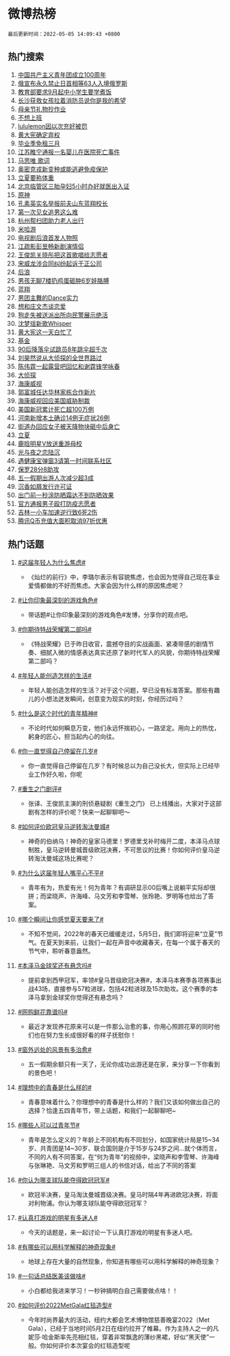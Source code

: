 # 微博热榜

`最后更新时间：2022-05-05 14:09:43 +0800`

## 热门搜索

1. [中国共产主义青年团成立100周年](https://m.weibo.cn/search?containerid=100103type%3D1%26t%3D10%26q%3D%23%E4%B8%AD%E5%9B%BD%E5%85%B1%E4%BA%A7%E4%B8%BB%E4%B9%89%E9%9D%92%E5%B9%B4%E5%9B%A2%E6%88%90%E7%AB%8B100%E5%91%A8%E5%B9%B4%23&stream_entry_id=51&isnewpage=1&extparam=seat%3D1%26cate%3D10103%26pos%3D0%26dgr%3D0%26c_type%3D51%26filter_type%3Drealtimehot%26display_time%3D1651730981%26pre_seqid%3D16517309819400229772374&luicode=10000011&lfid=106003type%253D25%2526t%253D3%2526disable_hot%253D1%2526filter_type%253Drealtimehot)
1. [俄宣布永久禁止日首相等63人入境俄罗斯](https://m.weibo.cn/search?containerid=100103type%3D1%26t%3D10%26q%3D%23%E4%BF%84%E5%AE%A3%E5%B8%83%E6%B0%B8%E4%B9%85%E7%A6%81%E6%AD%A2%E6%97%A5%E9%A6%96%E7%9B%B8%E7%AD%8963%E4%BA%BA%E5%85%A5%E5%A2%83%E4%BF%84%E7%BD%97%E6%96%AF%23&stream_entry_id=31&isnewpage=1&extparam=seat%3D1%26cate%3D0%26filter_type%3Drealtimehot%26realpos%3D1%26flag%3D2%26lcate%3D5001%26pos%3D0%26dgr%3D0%26c_type%3D31%26display_time%3D1651730981%26pre_seqid%3D16517309819400229772374&luicode=10000011&lfid=106003type%253D25%2526t%253D3%2526disable_hot%253D1%2526filter_type%253Drealtimehot)
1. [教育部要求9月起中小学生要学煮饭](https://m.weibo.cn/search?containerid=100103type%3D1%26t%3D10%26q%3D%23%E6%95%99%E8%82%B2%E9%83%A8%E8%A6%81%E6%B1%829%E6%9C%88%E8%B5%B7%E4%B8%AD%E5%B0%8F%E5%AD%A6%E7%94%9F%E8%A6%81%E5%AD%A6%E7%85%AE%E9%A5%AD%23&stream_entry_id=31&isnewpage=1&extparam=seat%3D1%26cate%3D0%26filter_type%3Drealtimehot%26realpos%3D2%26flag%3D1%26lcate%3D5001%26pos%3D1%26dgr%3D0%26c_type%3D31%26display_time%3D1651730981%26pre_seqid%3D16517309819400229772374&luicode=10000011&lfid=106003type%253D25%2526t%253D3%2526disable_hot%253D1%2526filter_type%253Drealtimehot)
1. [长沙获救女孩拉着消防员说你是我的希望](https://m.weibo.cn/search?containerid=100103type%3D1%26t%3D10%26q%3D%23%E9%95%BF%E6%B2%99%E8%8E%B7%E6%95%91%E5%A5%B3%E5%AD%A9%E6%8B%89%E7%9D%80%E6%B6%88%E9%98%B2%E5%91%98%E8%AF%B4%E4%BD%A0%E6%98%AF%E6%88%91%E7%9A%84%E5%B8%8C%E6%9C%9B%23&stream_entry_id=31&isnewpage=1&extparam=seat%3D1%26cate%3D0%26filter_type%3Drealtimehot%26realpos%3D3%26flag%3D0%26lcate%3D5001%26pos%3D2%26dgr%3D0%26c_type%3D31%26display_time%3D1651730981%26pre_seqid%3D16517309819400229772374&luicode=10000011&lfid=106003type%253D25%2526t%253D3%2526disable_hot%253D1%2526filter_type%253Drealtimehot)
1. [母亲节礼物抄作业](https://m.weibo.cn/search?containerid=100103type%3D1%26t%3D10%26q%3D%23%E6%AF%8D%E4%BA%B2%E8%8A%82%E7%A4%BC%E7%89%A9%E6%8A%84%E4%BD%9C%E4%B8%9A%23&stream_entry_id=31&isnewpage=1&extparam=seat%3D1%26cate%3D0%26adid%3D152513%26filter_type%3Drealtimehot%26topic_ad%3D1%26lcate%3D5001%26pos%3D3%26dgr%3D0%26c_type%3D31%26display_time%3D1651730981%26pre_seqid%3D16517309819400229772374&luicode=10000011&lfid=106003type%253D25%2526t%253D3%2526disable_hot%253D1%2526filter_type%253Drealtimehot)
1. [不想上班](https://m.weibo.cn/search?containerid=100103type%3D1%26t%3D10%26q%3D%E4%B8%8D%E6%83%B3%E4%B8%8A%E7%8F%AD&stream_entry_id=31&isnewpage=1&extparam=seat%3D1%26cate%3D0%26filter_type%3Drealtimehot%26realpos%3D4%26flag%3D16%26lcate%3D5001%26pos%3D4%26dgr%3D0%26c_type%3D31%26display_time%3D1651730981%26pre_seqid%3D16517309819400229772374&luicode=10000011&lfid=106003type%253D25%2526t%253D3%2526disable_hot%253D1%2526filter_type%253Drealtimehot)
1. [lululemon因以次充好被罚](https://m.weibo.cn/search?containerid=100103type%3D1%26t%3D10%26q%3D%23lululemon%E5%9B%A0%E4%BB%A5%E6%AC%A1%E5%85%85%E5%A5%BD%E8%A2%AB%E7%BD%9A%23&stream_entry_id=31&isnewpage=1&extparam=seat%3D1%26cate%3D0%26filter_type%3Drealtimehot%26realpos%3D5%26flag%3D1%26lcate%3D5001%26pos%3D5%26dgr%3D0%26c_type%3D31%26display_time%3D1651730981%26pre_seqid%3D16517309819400229772374&luicode=10000011&lfid=106003type%253D25%2526t%253D3%2526disable_hot%253D1%2526filter_type%253Drealtimehot)
1. [黄大宪确定弃权](https://m.weibo.cn/search?containerid=100103type%3D1%26t%3D10%26q%3D%23%E9%BB%84%E5%A4%A7%E5%AE%AA%E7%A1%AE%E5%AE%9A%E5%BC%83%E6%9D%83%23&stream_entry_id=31&isnewpage=1&extparam=seat%3D1%26cate%3D0%26filter_type%3Drealtimehot%26realpos%3D6%26flag%3D1%26lcate%3D5001%26pos%3D6%26dgr%3D0%26c_type%3D31%26display_time%3D1651730981%26pre_seqid%3D16517309819400229772374&luicode=10000011&lfid=106003type%253D25%2526t%253D3%2526disable_hot%253D1%2526filter_type%253Drealtimehot)
1. [毕业季免租三月](https://m.weibo.cn/search?containerid=100103type%3D1%26t%3D10%26q%3D%23%E6%AF%95%E4%B8%9A%E5%AD%A3%E5%85%8D%E7%A7%9F%E4%B8%89%E6%9C%88%23&stream_entry_id=31&isnewpage=1&extparam=seat%3D1%26cate%3D0%26adid%3D153219%26filter_type%3Drealtimehot%26topic_ad%3D1%26lcate%3D5001%26pos%3D7%26dgr%3D0%26c_type%3D31%26display_time%3D1651730981%26pre_seqid%3D16517309819400229772374&luicode=10000011&lfid=106003type%253D25%2526t%253D3%2526disable_hot%253D1%2526filter_type%253Drealtimehot)
1. [江苏睢宁通报一名婴儿在医院死亡事件](https://m.weibo.cn/search?containerid=100103type%3D1%26t%3D10%26q%3D%23%E6%B1%9F%E8%8B%8F%E7%9D%A2%E5%AE%81%E9%80%9A%E6%8A%A5%E4%B8%80%E5%90%8D%E5%A9%B4%E5%84%BF%E5%9C%A8%E5%8C%BB%E9%99%A2%E6%AD%BB%E4%BA%A1%E4%BA%8B%E4%BB%B6%23&stream_entry_id=31&isnewpage=1&extparam=seat%3D1%26cate%3D0%26filter_type%3Drealtimehot%26realpos%3D7%26flag%3D16%26lcate%3D5001%26pos%3D8%26dgr%3D0%26c_type%3D31%26display_time%3D1651730981%26pre_seqid%3D16517309819400229772374&luicode=10000011&lfid=106003type%253D25%2526t%253D3%2526disable_hot%253D1%2526filter_type%253Drealtimehot)
1. [马思唯 歌词](https://m.weibo.cn/search?containerid=100103type%3D1%26t%3D10%26q%3D%E9%A9%AC%E6%80%9D%E5%94%AF+%E6%AD%8C%E8%AF%8D&stream_entry_id=31&isnewpage=1&extparam=seat%3D1%26cate%3D0%26filter_type%3Drealtimehot%26realpos%3D8%26flag%3D1%26lcate%3D5001%26pos%3D9%26dgr%3D0%26c_type%3D31%26display_time%3D1651730981%26pre_seqid%3D16517309819400229772374&luicode=10000011&lfid=106003type%253D25%2526t%253D3%2526disable_hot%253D1%2526filter_type%253Drealtimehot)
1. [奥密克戎新变种或能逃避免疫保护](https://m.weibo.cn/search?containerid=100103type%3D1%26t%3D10%26q%3D%23%E5%A5%A5%E5%AF%86%E5%85%8B%E6%88%8E%E6%96%B0%E5%8F%98%E7%A7%8D%E6%88%96%E8%83%BD%E9%80%83%E9%81%BF%E5%85%8D%E7%96%AB%E4%BF%9D%E6%8A%A4%23&stream_entry_id=31&isnewpage=1&extparam=seat%3D1%26cate%3D0%26filter_type%3Drealtimehot%26realpos%3D9%26flag%3D0%26lcate%3D5001%26pos%3D10%26dgr%3D0%26c_type%3D31%26display_time%3D1651730981%26pre_seqid%3D16517309819400229772374&luicode=10000011&lfid=106003type%253D25%2526t%253D3%2526disable_hot%253D1%2526filter_type%253Drealtimehot)
1. [立夏要称体重](https://m.weibo.cn/search?containerid=100103type%3D1%26t%3D10%26q%3D%23%E7%AB%8B%E5%A4%8F%E8%A6%81%E7%A7%B0%E4%BD%93%E9%87%8D%23&stream_entry_id=31&isnewpage=1&extparam=seat%3D1%26cate%3D0%26filter_type%3Drealtimehot%26realpos%3D10%26flag%3D16%26lcate%3D5001%26pos%3D11%26dgr%3D0%26c_type%3D31%26display_time%3D1651730981%26pre_seqid%3D16517309819400229772374&luicode=10000011&lfid=106003type%253D25%2526t%253D3%2526disable_hot%253D1%2526filter_type%253Drealtimehot)
1. [北京临管区三胎孕妇5小时办好就医出入证](https://m.weibo.cn/search?containerid=100103type%3D1%26t%3D10%26q%3D%23%E5%8C%97%E4%BA%AC%E4%B8%B4%E7%AE%A1%E5%8C%BA%E4%B8%89%E8%83%8E%E5%AD%95%E5%A6%875%E5%B0%8F%E6%97%B6%E5%8A%9E%E5%A5%BD%E5%B0%B1%E5%8C%BB%E5%87%BA%E5%85%A5%E8%AF%81%23&stream_entry_id=31&isnewpage=1&extparam=seat%3D1%26cate%3D0%26filter_type%3Drealtimehot%26realpos%3D11%26flag%3D1%26lcate%3D5001%26pos%3D12%26dgr%3D0%26c_type%3D31%26display_time%3D1651730981%26pre_seqid%3D16517309819400229772374&luicode=10000011&lfid=106003type%253D25%2526t%253D3%2526disable_hot%253D1%2526filter_type%253Drealtimehot)
1. [原神](https://m.weibo.cn/search?containerid=100103type%3D1%26t%3D10%26q%3D%23%E5%8E%9F%E7%A5%9E%23&stream_entry_id=31&isnewpage=1&extparam=seat%3D1%26cate%3D0%26filter_type%3Drealtimehot%26realpos%3D12%26flag%3D0%26lcate%3D5001%26pos%3D13%26dgr%3D0%26c_type%3D31%26display_time%3D1651730981%26pre_seqid%3D16517309819400229772374&luicode=10000011&lfid=106003type%253D25%2526t%253D3%2526disable_hot%253D1%2526filter_type%253Drealtimehot)
1. [孔素英实名举报前夫山东蓝翔校长](https://m.weibo.cn/search?containerid=100103type%3D1%26t%3D10%26q%3D%23%E5%AD%94%E7%B4%A0%E8%8B%B1%E5%AE%9E%E5%90%8D%E4%B8%BE%E6%8A%A5%E5%89%8D%E5%A4%AB%E5%B1%B1%E4%B8%9C%E8%93%9D%E7%BF%94%E6%A0%A1%E9%95%BF%23&stream_entry_id=31&isnewpage=1&extparam=seat%3D1%26cate%3D0%26filter_type%3Drealtimehot%26realpos%3D13%26flag%3D0%26lcate%3D5001%26pos%3D14%26dgr%3D0%26c_type%3D31%26display_time%3D1651730981%26pre_seqid%3D16517309819400229772374&luicode=10000011&lfid=106003type%253D25%2526t%253D3%2526disable_hot%253D1%2526filter_type%253Drealtimehot)
1. [第一次见女追男这么难](https://m.weibo.cn/search?containerid=100103type%3D1%26t%3D10%26q%3D%23%E7%AC%AC%E4%B8%80%E6%AC%A1%E8%A7%81%E5%A5%B3%E8%BF%BD%E7%94%B7%E8%BF%99%E4%B9%88%E9%9A%BE%23&stream_entry_id=31&isnewpage=1&extparam=seat%3D1%26cate%3D0%26filter_type%3Drealtimehot%26realpos%3D14%26flag%3D0%26lcate%3D5001%26pos%3D15%26dgr%3D0%26c_type%3D31%26display_time%3D1651730981%26pre_seqid%3D16517309819400229772374&luicode=10000011&lfid=106003type%253D25%2526t%253D3%2526disable_hot%253D1%2526filter_type%253Drealtimehot)
1. [杭州帮扫团助力老人出行](https://m.weibo.cn/search?containerid=100103type%3D1%26t%3D10%26q%3D%23%E6%9D%AD%E5%B7%9E%E5%B8%AE%E6%89%AB%E5%9B%A2%E5%8A%A9%E5%8A%9B%E8%80%81%E4%BA%BA%E5%87%BA%E8%A1%8C%23&stream_entry_id=31&isnewpage=1&extparam=seat%3D1%26cate%3D0%26adid%3D153446%26filter_type%3Drealtimehot%26realpos%3D15%26flag%3D0%26lcate%3D5001%26pos%3D16%26dgr%3D0%26c_type%3D31%26display_time%3D1651730981%26pre_seqid%3D16517309819400229772374&luicode=10000011&lfid=106003type%253D25%2526t%253D3%2526disable_hot%253D1%2526filter_type%253Drealtimehot)
1. [米哈游](https://m.weibo.cn/search?containerid=100103type%3D1%26t%3D10%26q%3D%E7%B1%B3%E5%93%88%E6%B8%B8&stream_entry_id=31&isnewpage=1&extparam=seat%3D1%26cate%3D0%26filter_type%3Drealtimehot%26realpos%3D16%26flag%3D1%26lcate%3D5001%26pos%3D17%26dgr%3D0%26c_type%3D31%26display_time%3D1651730981%26pre_seqid%3D16517309819400229772374&luicode=10000011&lfid=106003type%253D25%2526t%253D3%2526disable_hot%253D1%2526filter_type%253Drealtimehot)
1. [电视剧后浪首发人物照](https://m.weibo.cn/search?containerid=100103type%3D1%26t%3D10%26q%3D%23%E7%94%B5%E8%A7%86%E5%89%A7%E5%90%8E%E6%B5%AA%E9%A6%96%E5%8F%91%E4%BA%BA%E7%89%A9%E7%85%A7%23&stream_entry_id=31&isnewpage=1&extparam=seat%3D1%26cate%3D0%26filter_type%3Drealtimehot%26realpos%3D17%26flag%3D1%26lcate%3D5001%26pos%3D18%26dgr%3D0%26c_type%3D31%26display_time%3D1651730981%26pre_seqid%3D16517309819400229772374&luicode=10000011&lfid=106003type%253D25%2526t%253D3%2526disable_hot%253D1%2526filter_type%253Drealtimehot)
1. [江疏影彭昱畅新剧演情侣](https://m.weibo.cn/search?containerid=100103type%3D1%26t%3D10%26q%3D%23%E6%B1%9F%E7%96%8F%E5%BD%B1%E5%BD%AD%E6%98%B1%E7%95%85%E6%96%B0%E5%89%A7%E6%BC%94%E6%83%85%E4%BE%A3%23&stream_entry_id=31&isnewpage=1&extparam=seat%3D1%26cate%3D0%26filter_type%3Drealtimehot%26realpos%3D18%26flag%3D1%26lcate%3D5001%26pos%3D19%26dgr%3D0%26c_type%3D31%26display_time%3D1651730981%26pre_seqid%3D16517309819400229772374&luicode=10000011&lfid=106003type%253D25%2526t%253D3%2526disable_hot%253D1%2526filter_type%253Drealtimehot)
1. [王俊凯关晓彤把这首歌唱给志愿者](https://m.weibo.cn/search?containerid=100103type%3D1%26t%3D10%26q%3D%23%E7%8E%8B%E4%BF%8A%E5%87%AF%E5%85%B3%E6%99%93%E5%BD%A4%E6%8A%8A%E8%BF%99%E9%A6%96%E6%AD%8C%E5%94%B1%E7%BB%99%E5%BF%97%E6%84%BF%E8%80%85%23&stream_entry_id=31&isnewpage=1&extparam=seat%3D1%26cate%3D0%26filter_type%3Drealtimehot%26realpos%3D19%26flag%3D1%26lcate%3D5001%26pos%3D20%26dgr%3D0%26c_type%3D31%26display_time%3D1651730981%26pre_seqid%3D16517309819400229772374&luicode=10000011&lfid=106003type%253D25%2526t%253D3%2526disable_hot%253D1%2526filter_type%253Drealtimehot)
1. [宋威龙涉合同纠纷起诉于正公司](https://m.weibo.cn/search?containerid=100103type%3D1%26t%3D10%26q%3D%23%E5%AE%8B%E5%A8%81%E9%BE%99%E6%B6%89%E5%90%88%E5%90%8C%E7%BA%A0%E7%BA%B7%E8%B5%B7%E8%AF%89%E4%BA%8E%E6%AD%A3%E5%85%AC%E5%8F%B8%23&stream_entry_id=31&isnewpage=1&extparam=seat%3D1%26cate%3D0%26filter_type%3Drealtimehot%26realpos%3D20%26flag%3D0%26lcate%3D5001%26pos%3D21%26dgr%3D0%26c_type%3D31%26display_time%3D1651730981%26pre_seqid%3D16517309819400229772374&luicode=10000011&lfid=106003type%253D25%2526t%253D3%2526disable_hot%253D1%2526filter_type%253Drealtimehot)
1. [后浪](https://m.weibo.cn/search?containerid=100103type%3D1%26t%3D10%26q%3D%E5%90%8E%E6%B5%AA&stream_entry_id=31&isnewpage=1&extparam=seat%3D1%26cate%3D0%26filter_type%3Drealtimehot%26realpos%3D21%26flag%3D1%26lcate%3D5001%26pos%3D22%26dgr%3D0%26c_type%3D31%26display_time%3D1651730981%26pre_seqid%3D16517309819400229772374&luicode=10000011&lfid=106003type%253D25%2526t%253D3%2526disable_hot%253D1%2526filter_type%253Drealtimehot)
1. [男孩无聊7楼扔鸡蛋砸肿6岁娃胳膊](https://m.weibo.cn/search?containerid=100103type%3D1%26t%3D10%26q%3D%23%E7%94%B7%E5%AD%A9%E6%97%A0%E8%81%8A7%E6%A5%BC%E6%89%94%E9%B8%A1%E8%9B%8B%E7%A0%B8%E8%82%BF6%E5%B2%81%E5%A8%83%E8%83%B3%E8%86%8A%23&stream_entry_id=31&isnewpage=1&extparam=seat%3D1%26cate%3D0%26filter_type%3Drealtimehot%26realpos%3D22%26flag%3D0%26lcate%3D5001%26pos%3D23%26dgr%3D0%26c_type%3D31%26display_time%3D1651730981%26pre_seqid%3D16517309819400229772374&luicode=10000011&lfid=106003type%253D25%2526t%253D3%2526disable_hot%253D1%2526filter_type%253Drealtimehot)
1. [蓝翔](https://m.weibo.cn/search?containerid=100103type%3D1%26t%3D10%26q%3D%E8%93%9D%E7%BF%94&stream_entry_id=31&isnewpage=1&extparam=seat%3D1%26cate%3D0%26filter_type%3Drealtimehot%26realpos%3D23%26flag%3D0%26lcate%3D5001%26pos%3D24%26dgr%3D0%26c_type%3D31%26display_time%3D1651730981%26pre_seqid%3D16517309819400229772374&luicode=10000011&lfid=106003type%253D25%2526t%253D3%2526disable_hot%253D1%2526filter_type%253Drealtimehot)
1. [男团主舞的Dance实力](https://m.weibo.cn/search?containerid=100103type%3D1%26t%3D10%26q%3D%23%E7%94%B7%E5%9B%A2%E4%B8%BB%E8%88%9E%E7%9A%84Dance%E5%AE%9E%E5%8A%9B%23&stream_entry_id=31&isnewpage=1&extparam=seat%3D1%26cate%3D0%26filter_type%3Drealtimehot%26realpos%3D24%26flag%3D1%26lcate%3D5001%26pos%3D25%26dgr%3D0%26c_type%3D31%26display_time%3D1651730981%26pre_seqid%3D16517309819400229772374&luicode=10000011&lfid=106003type%253D25%2526t%253D3%2526disable_hot%253D1%2526filter_type%253Drealtimehot)
1. [想和庄文杰谈恋爱](https://m.weibo.cn/search?containerid=100103type%3D1%26t%3D10%26q%3D%23%E6%83%B3%E5%92%8C%E5%BA%84%E6%96%87%E6%9D%B0%E8%B0%88%E6%81%8B%E7%88%B1%23&stream_entry_id=31&isnewpage=1&extparam=seat%3D1%26cate%3D0%26filter_type%3Drealtimehot%26realpos%3D25%26flag%3D1%26lcate%3D5001%26pos%3D26%26dgr%3D0%26c_type%3D31%26display_time%3D1651730981%26pre_seqid%3D16517309819400229772374&luicode=10000011&lfid=106003type%253D25%2526t%253D3%2526disable_hot%253D1%2526filter_type%253Drealtimehot)
1. [狗走失被送派出所向民警展示绝活](https://m.weibo.cn/search?containerid=100103type%3D1%26t%3D10%26q%3D%23%E7%8B%97%E8%B5%B0%E5%A4%B1%E8%A2%AB%E9%80%81%E6%B4%BE%E5%87%BA%E6%89%80%E5%90%91%E6%B0%91%E8%AD%A6%E5%B1%95%E7%A4%BA%E7%BB%9D%E6%B4%BB%23&stream_entry_id=31&isnewpage=1&extparam=seat%3D1%26cate%3D0%26filter_type%3Drealtimehot%26realpos%3D26%26flag%3D0%26lcate%3D5001%26pos%3D27%26dgr%3D0%26c_type%3D31%26display_time%3D1651730981%26pre_seqid%3D16517309819400229772374&luicode=10000011&lfid=106003type%253D25%2526t%253D3%2526disable_hot%253D1%2526filter_type%253Drealtimehot)
1. [沈梦瑶新歌Whisper](https://m.weibo.cn/search?containerid=100103type%3D1%26t%3D10%26q%3D%E6%B2%88%E6%A2%A6%E7%91%B6%E6%96%B0%E6%AD%8CWhisper&stream_entry_id=31&isnewpage=1&extparam=seat%3D1%26cate%3D0%26filter_type%3Drealtimehot%26realpos%3D27%26flag%3D1%26lcate%3D5001%26pos%3D28%26dgr%3D0%26c_type%3D31%26display_time%3D1651730981%26pre_seqid%3D16517309819400229772374&luicode=10000011&lfid=106003type%253D25%2526t%253D3%2526disable_hot%253D1%2526filter_type%253Drealtimehot)
1. [黄大宪这一天白忙了](https://m.weibo.cn/search?containerid=100103type%3D1%26t%3D10%26q%3D%23%E9%BB%84%E5%A4%A7%E5%AE%AA%E8%BF%99%E4%B8%80%E5%A4%A9%E7%99%BD%E5%BF%99%E4%BA%86%23&stream_entry_id=31&isnewpage=1&extparam=seat%3D1%26cate%3D0%26filter_type%3Drealtimehot%26realpos%3D28%26flag%3D1%26lcate%3D5001%26pos%3D29%26dgr%3D0%26c_type%3D31%26display_time%3D1651730981%26pre_seqid%3D16517309819400229772374&luicode=10000011&lfid=106003type%253D25%2526t%253D3%2526disable_hot%253D1%2526filter_type%253Drealtimehot)
1. [基金](https://m.weibo.cn/search?containerid=100103type%3D1%26t%3D10%26q%3D%E5%9F%BA%E9%87%91&stream_entry_id=31&isnewpage=1&extparam=seat%3D1%26cate%3D0%26filter_type%3Drealtimehot%26realpos%3D29%26flag%3D0%26lcate%3D5001%26pos%3D30%26dgr%3D0%26c_type%3D31%26display_time%3D1651730981%26pre_seqid%3D16517309819400229772374&luicode=10000011&lfid=106003type%253D25%2526t%253D3%2526disable_hot%253D1%2526filter_type%253Drealtimehot)
1. [90后降落伞试跳员8年跳伞超千次](https://m.weibo.cn/search?containerid=100103type%3D1%26t%3D10%26q%3D%2390%E5%90%8E%E9%99%8D%E8%90%BD%E4%BC%9E%E8%AF%95%E8%B7%B3%E5%91%988%E5%B9%B4%E8%B7%B3%E4%BC%9E%E8%B6%85%E5%8D%83%E6%AC%A1%23&stream_entry_id=31&isnewpage=1&extparam=seat%3D1%26cate%3D0%26filter_type%3Drealtimehot%26realpos%3D30%26flag%3D0%26lcate%3D5001%26pos%3D31%26dgr%3D0%26c_type%3D31%26display_time%3D1651730981%26pre_seqid%3D16517309819400229772374&luicode=10000011&lfid=106003type%253D25%2526t%253D3%2526disable_hot%253D1%2526filter_type%253Drealtimehot)
1. [刘昊然说从大侦探的全世界路过](https://m.weibo.cn/search?containerid=100103type%3D1%26t%3D10%26q%3D%23%E5%88%98%E6%98%8A%E7%84%B6%E8%AF%B4%E4%BB%8E%E5%A4%A7%E4%BE%A6%E6%8E%A2%E7%9A%84%E5%85%A8%E4%B8%96%E7%95%8C%E8%B7%AF%E8%BF%87%23&stream_entry_id=31&isnewpage=1&extparam=seat%3D1%26cate%3D0%26filter_type%3Drealtimehot%26realpos%3D31%26flag%3D1%26lcate%3D5001%26pos%3D32%26dgr%3D0%26c_type%3D31%26display_time%3D1651730981%26pre_seqid%3D16517309819400229772374&luicode=10000011&lfid=106003type%253D25%2526t%253D3%2526disable_hot%253D1%2526filter_type%253Drealtimehot)
1. [陈伟霆一起露营吧回忆和谢霆锋学咏春](https://m.weibo.cn/search?containerid=100103type%3D1%26t%3D10%26q%3D%23%E9%99%88%E4%BC%9F%E9%9C%86%E4%B8%80%E8%B5%B7%E9%9C%B2%E8%90%A5%E5%90%A7%E5%9B%9E%E5%BF%86%E5%92%8C%E8%B0%A2%E9%9C%86%E9%94%8B%E5%AD%A6%E5%92%8F%E6%98%A5%23&stream_entry_id=31&isnewpage=1&extparam=seat%3D1%26cate%3D0%26filter_type%3Drealtimehot%26realpos%3D32%26flag%3D1%26lcate%3D5001%26pos%3D33%26dgr%3D0%26c_type%3D31%26display_time%3D1651730981%26pre_seqid%3D16517309819400229772374&luicode=10000011&lfid=106003type%253D25%2526t%253D3%2526disable_hot%253D1%2526filter_type%253Drealtimehot)
1. [大侦探](https://m.weibo.cn/search?containerid=100103type%3D1%26t%3D10%26q%3D%E5%A4%A7%E4%BE%A6%E6%8E%A2&stream_entry_id=31&isnewpage=1&extparam=seat%3D1%26cate%3D0%26filter_type%3Drealtimehot%26realpos%3D33%26flag%3D1%26lcate%3D5001%26pos%3D34%26dgr%3D0%26c_type%3D31%26display_time%3D1651730981%26pre_seqid%3D16517309819400229772374&luicode=10000011&lfid=106003type%253D25%2526t%253D3%2526disable_hot%253D1%2526filter_type%253Drealtimehot)
1. [海康威视](https://m.weibo.cn/search?containerid=100103type%3D1%26t%3D10%26q%3D%E6%B5%B7%E5%BA%B7%E5%A8%81%E8%A7%86&stream_entry_id=31&isnewpage=1&extparam=seat%3D1%26cate%3D0%26filter_type%3Drealtimehot%26realpos%3D34%26flag%3D0%26lcate%3D5001%26pos%3D35%26dgr%3D0%26c_type%3D31%26display_time%3D1651730981%26pre_seqid%3D16517309819400229772374&luicode=10000011&lfid=106003type%253D25%2526t%253D3%2526disable_hot%253D1%2526filter_type%253Drealtimehot)
1. [郭富城任达华林家栋合作新片](https://m.weibo.cn/search?containerid=100103type%3D1%26t%3D10%26q%3D%23%E9%83%AD%E5%AF%8C%E5%9F%8E%E4%BB%BB%E8%BE%BE%E5%8D%8E%E6%9E%97%E5%AE%B6%E6%A0%8B%E5%90%88%E4%BD%9C%E6%96%B0%E7%89%87%23&stream_entry_id=31&isnewpage=1&extparam=seat%3D1%26cate%3D0%26filter_type%3Drealtimehot%26realpos%3D35%26flag%3D1%26lcate%3D5001%26pos%3D36%26dgr%3D0%26c_type%3D31%26display_time%3D1651730981%26pre_seqid%3D16517309819400229772374&luicode=10000011&lfid=106003type%253D25%2526t%253D3%2526disable_hot%253D1%2526filter_type%253Drealtimehot)
1. [海康威视回应美国威胁制裁](https://m.weibo.cn/search?containerid=100103type%3D1%26t%3D10%26q%3D%23%E6%B5%B7%E5%BA%B7%E5%A8%81%E8%A7%86%E5%9B%9E%E5%BA%94%E7%BE%8E%E5%9B%BD%E5%A8%81%E8%83%81%E5%88%B6%E8%A3%81%23&stream_entry_id=31&isnewpage=1&extparam=seat%3D1%26cate%3D0%26filter_type%3Drealtimehot%26realpos%3D36%26flag%3D0%26lcate%3D5001%26pos%3D37%26dgr%3D0%26c_type%3D31%26display_time%3D1651730981%26pre_seqid%3D16517309819400229772374&luicode=10000011&lfid=106003type%253D25%2526t%253D3%2526disable_hot%253D1%2526filter_type%253Drealtimehot)
1. [美国新冠累计死亡超100万例](https://m.weibo.cn/search?containerid=100103type%3D1%26t%3D10%26q%3D%23%E7%BE%8E%E5%9B%BD%E6%96%B0%E5%86%A0%E7%B4%AF%E8%AE%A1%E6%AD%BB%E4%BA%A1%E8%B6%85100%E4%B8%87%E4%BE%8B%23&stream_entry_id=31&isnewpage=1&extparam=seat%3D1%26cate%3D0%26filter_type%3Drealtimehot%26realpos%3D37%26flag%3D1%26lcate%3D5001%26pos%3D38%26dgr%3D0%26c_type%3D31%26display_time%3D1651730981%26pre_seqid%3D16517309819400229772374&luicode=10000011&lfid=106003type%253D25%2526t%253D3%2526disable_hot%253D1%2526filter_type%253Drealtimehot)
1. [河南新增本土确诊14例无症状26例](https://m.weibo.cn/search?containerid=100103type%3D1%26t%3D10%26q%3D%23%E6%B2%B3%E5%8D%97%E6%96%B0%E5%A2%9E%E6%9C%AC%E5%9C%9F%E7%A1%AE%E8%AF%8A14%E4%BE%8B%E6%97%A0%E7%97%87%E7%8A%B626%E4%BE%8B%23&stream_entry_id=31&isnewpage=1&extparam=seat%3D1%26cate%3D0%26filter_type%3Drealtimehot%26realpos%3D38%26flag%3D0%26lcate%3D5001%26pos%3D39%26dgr%3D0%26c_type%3D31%26display_time%3D1651730981%26pre_seqid%3D16517309819400229772374&luicode=10000011&lfid=106003type%253D25%2526t%253D3%2526disable_hot%253D1%2526filter_type%253Drealtimehot)
1. [街道办回应女子被天降物块砸中后身亡](https://m.weibo.cn/search?containerid=100103type%3D1%26t%3D10%26q%3D%23%E8%A1%97%E9%81%93%E5%8A%9E%E5%9B%9E%E5%BA%94%E5%A5%B3%E5%AD%90%E8%A2%AB%E5%A4%A9%E9%99%8D%E7%89%A9%E5%9D%97%E7%A0%B8%E4%B8%AD%E5%90%8E%E8%BA%AB%E4%BA%A1%23&stream_entry_id=31&isnewpage=1&extparam=seat%3D1%26cate%3D0%26filter_type%3Drealtimehot%26realpos%3D39%26flag%3D1%26lcate%3D5001%26pos%3D40%26dgr%3D0%26c_type%3D31%26display_time%3D1651730981%26pre_seqid%3D16517309819400229772374&luicode=10000011&lfid=106003type%253D25%2526t%253D3%2526disable_hot%253D1%2526filter_type%253Drealtimehot)
1. [立夏](https://m.weibo.cn/search?containerid=100103type%3D1%26t%3D10%26q%3D%E7%AB%8B%E5%A4%8F&stream_entry_id=31&isnewpage=1&extparam=seat%3D1%26cate%3D0%26filter_type%3Drealtimehot%26realpos%3D40%26flag%3D0%26lcate%3D5001%26pos%3D41%26dgr%3D0%26c_type%3D31%26display_time%3D1651730981%26pre_seqid%3D16517309819400229772374&luicode=10000011&lfid=106003type%253D25%2526t%253D3%2526disable_hot%253D1%2526filter_type%253Drealtimehot)
1. [鹿晗明星V放送重游母校](https://m.weibo.cn/search?containerid=100103type%3D1%26t%3D10%26q%3D%23%E9%B9%BF%E6%99%97%E6%98%8E%E6%98%9FV%E6%94%BE%E9%80%81%E9%87%8D%E6%B8%B8%E6%AF%8D%E6%A0%A1%23&stream_entry_id=31&isnewpage=1&extparam=seat%3D1%26cate%3D0%26filter_type%3Drealtimehot%26realpos%3D41%26flag%3D0%26lcate%3D5001%26pos%3D42%26dgr%3D0%26c_type%3D31%26display_time%3D1651730981%26pre_seqid%3D16517309819400229772374&luicode=10000011&lfid=106003type%253D25%2526t%253D3%2526disable_hot%253D1%2526filter_type%253Drealtimehot)
1. [光与夜之恋陆沉](https://m.weibo.cn/search?containerid=100103type%3D1%26t%3D10%26q%3D%23%E5%85%89%E4%B8%8E%E5%A4%9C%E4%B9%8B%E6%81%8B%E9%99%86%E6%B2%89%23&stream_entry_id=31&isnewpage=1&extparam=seat%3D1%26cate%3D0%26filter_type%3Drealtimehot%26realpos%3D42%26flag%3D1%26lcate%3D5001%26pos%3D43%26dgr%3D0%26c_type%3D31%26display_time%3D1651730981%26pre_seqid%3D16517309819400229772374&luicode=10000011&lfid=106003type%253D25%2526t%253D3%2526disable_hot%253D1%2526filter_type%253Drealtimehot)
1. [遇健康宝弹窗3请第一时间联系社区](https://m.weibo.cn/search?containerid=100103type%3D1%26t%3D10%26q%3D%23%E9%81%87%E5%81%A5%E5%BA%B7%E5%AE%9D%E5%BC%B9%E7%AA%973%E8%AF%B7%E7%AC%AC%E4%B8%80%E6%97%B6%E9%97%B4%E8%81%94%E7%B3%BB%E7%A4%BE%E5%8C%BA%23&stream_entry_id=31&isnewpage=1&extparam=seat%3D1%26cate%3D0%26filter_type%3Drealtimehot%26realpos%3D43%26flag%3D0%26lcate%3D5001%26pos%3D44%26dgr%3D0%26c_type%3D31%26display_time%3D1651730981%26pre_seqid%3D16517309819400229772374&luicode=10000011&lfid=106003type%253D25%2526t%253D3%2526disable_hot%253D1%2526filter_type%253Drealtimehot)
1. [保罗28分8助攻](https://m.weibo.cn/search?containerid=100103type%3D1%26t%3D10%26q%3D%23%E4%BF%9D%E7%BD%9728%E5%88%868%E5%8A%A9%E6%94%BB%23&stream_entry_id=31&isnewpage=1&extparam=seat%3D1%26cate%3D0%26filter_type%3Drealtimehot%26realpos%3D44%26flag%3D1%26lcate%3D5001%26pos%3D45%26dgr%3D0%26c_type%3D31%26display_time%3D1651730981%26pre_seqid%3D16517309819400229772374&luicode=10000011&lfid=106003type%253D25%2526t%253D3%2526disable_hot%253D1%2526filter_type%253Drealtimehot)
1. [五一假期出游人次减少超3成](https://m.weibo.cn/search?containerid=100103type%3D1%26t%3D10%26q%3D%23%E4%BA%94%E4%B8%80%E5%81%87%E6%9C%9F%E5%87%BA%E6%B8%B8%E4%BA%BA%E6%AC%A1%E5%87%8F%E5%B0%91%E8%B6%853%E6%88%90%23&stream_entry_id=31&isnewpage=1&extparam=seat%3D1%26cate%3D0%26filter_type%3Drealtimehot%26realpos%3D45%26flag%3D1%26lcate%3D5001%26pos%3D46%26dgr%3D0%26c_type%3D31%26display_time%3D1651730981%26pre_seqid%3D16517309819400229772374&luicode=10000011&lfid=106003type%253D25%2526t%253D3%2526disable_hot%253D1%2526filter_type%253Drealtimehot)
1. [沉香如屑发行许可证](https://m.weibo.cn/search?containerid=100103type%3D1%26t%3D10%26q%3D%23%E6%B2%89%E9%A6%99%E5%A6%82%E5%B1%91%E5%8F%91%E8%A1%8C%E8%AE%B8%E5%8F%AF%E8%AF%81%23&stream_entry_id=31&isnewpage=1&extparam=seat%3D1%26cate%3D0%26filter_type%3Drealtimehot%26realpos%3D46%26flag%3D0%26lcate%3D5001%26pos%3D47%26dgr%3D0%26c_type%3D31%26display_time%3D1651730981%26pre_seqid%3D16517309819400229772374&luicode=10000011&lfid=106003type%253D25%2526t%253D3%2526disable_hot%253D1%2526filter_type%253Drealtimehot)
1. [出门前一秒涂防晒霜达不到防晒效果](https://m.weibo.cn/search?containerid=100103type%3D1%26t%3D10%26q%3D%23%E5%87%BA%E9%97%A8%E5%89%8D%E4%B8%80%E7%A7%92%E6%B6%82%E9%98%B2%E6%99%92%E9%9C%9C%E8%BE%BE%E4%B8%8D%E5%88%B0%E9%98%B2%E6%99%92%E6%95%88%E6%9E%9C%23&stream_entry_id=31&isnewpage=1&extparam=seat%3D1%26cate%3D0%26filter_type%3Drealtimehot%26realpos%3D47%26flag%3D0%26lcate%3D5001%26pos%3D48%26dgr%3D0%26c_type%3D31%26display_time%3D1651730981%26pre_seqid%3D16517309819400229772374&luicode=10000011&lfid=106003type%253D25%2526t%253D3%2526disable_hot%253D1%2526filter_type%253Drealtimehot)
1. [官方通报男子殴打防疫志愿者](https://m.weibo.cn/search?containerid=100103type%3D1%26t%3D10%26q%3D%23%E5%AE%98%E6%96%B9%E9%80%9A%E6%8A%A5%E7%94%B7%E5%AD%90%E6%AE%B4%E6%89%93%E9%98%B2%E7%96%AB%E5%BF%97%E6%84%BF%E8%80%85%23&stream_entry_id=31&isnewpage=1&extparam=seat%3D1%26cate%3D0%26filter_type%3Drealtimehot%26realpos%3D48%26flag%3D0%26lcate%3D5001%26pos%3D49%26dgr%3D0%26c_type%3D31%26display_time%3D1651730981%26pre_seqid%3D16517309819400229772374&luicode=10000011&lfid=106003type%253D25%2526t%253D3%2526disable_hot%253D1%2526filter_type%253Drealtimehot)
1. [吉林一小车加速逆行致6死2伤](https://m.weibo.cn/search?containerid=100103type%3D1%26t%3D10%26q%3D%23%E5%90%89%E6%9E%97%E4%B8%80%E5%B0%8F%E8%BD%A6%E5%8A%A0%E9%80%9F%E9%80%86%E8%A1%8C%E8%87%B46%E6%AD%BB2%E4%BC%A4%23&stream_entry_id=31&isnewpage=1&extparam=seat%3D1%26cate%3D0%26filter_type%3Drealtimehot%26realpos%3D49%26flag%3D0%26lcate%3D5001%26pos%3D50%26dgr%3D0%26c_type%3D31%26display_time%3D1651730981%26pre_seqid%3D16517309819400229772374&luicode=10000011&lfid=106003type%253D25%2526t%253D3%2526disable_hot%253D1%2526filter_type%253Drealtimehot)
1. [腾讯Q币充值大面积取消97折优惠](https://m.weibo.cn/search?containerid=100103type%3D1%26t%3D10%26q%3D%23%E8%85%BE%E8%AE%AFQ%E5%B8%81%E5%85%85%E5%80%BC%E5%A4%A7%E9%9D%A2%E7%A7%AF%E5%8F%96%E6%B6%8897%E6%8A%98%E4%BC%98%E6%83%A0%23&stream_entry_id=31&isnewpage=1&extparam=seat%3D1%26cate%3D0%26filter_type%3Drealtimehot%26realpos%3D50%26flag%3D0%26lcate%3D5001%26pos%3D51%26dgr%3D0%26c_type%3D31%26display_time%3D1651730981%26pre_seqid%3D16517309819400229772374&luicode=10000011&lfid=106003type%253D25%2526t%253D3%2526disable_hot%253D1%2526filter_type%253Drealtimehot)

## 热门话题

1. [#这届年轻人为什么焦虑#](https://m.weibo.cn/search?containerid=231522type%3D1%26t%3D10%26q%3D%23%E8%BF%99%E5%B1%8A%E5%B9%B4%E8%BD%BB%E4%BA%BA%E4%B8%BA%E4%BB%80%E4%B9%88%E7%84%A6%E8%99%91%23&stream_entry_id=128&isnewpage=1&extparam=seat%3D1%26cate%3D5004%26lcate%3D5004%26pos%3D1-0-0%26dgr%3D0%26c_type%3D128%26unitid%3D43228%26display_time%3D1651730983%26pre_seqid%3D1651730978744012848305&luicode=10000011&lfid=231648_-_4)
    - 《灿烂的前行》中，李璐尔表示有容貌焦虑，也会因为觉得自己现在事业爱情都做的不好而焦虑。大家会因为什么样的原因焦虑呢？

1. [#让你印象最深刻的游戏角色#](https://m.weibo.cn/search?containerid=231522type%3D1%26t%3D10%26q%3D%23%E8%AE%A9%E4%BD%A0%E5%8D%B0%E8%B1%A1%E6%9C%80%E6%B7%B1%E5%88%BB%E7%9A%84%E6%B8%B8%E6%88%8F%E8%A7%92%E8%89%B2%23&stream_entry_id=128&isnewpage=1&extparam=seat%3D1%26cate%3D5004%26lcate%3D5004%26pos%3D1-0-1%26dgr%3D0%26c_type%3D128%26unitid%3D1651723531746%26display_time%3D1651730983%26pre_seqid%3D1651730978744012848305&luicode=10000011&lfid=231648_-_4)
    - 带话题#让你印象最深刻的游戏角色#发博，分享你的观点吧。

1. [#你期待特战荣耀第二部吗#](https://m.weibo.cn/search?containerid=231522type%3D1%26t%3D10%26q%3D%23%E4%BD%A0%E6%9C%9F%E5%BE%85%E7%89%B9%E6%88%98%E8%8D%A3%E8%80%80%E7%AC%AC%E4%BA%8C%E9%83%A8%E5%90%97%23&stream_entry_id=128&isnewpage=1&extparam=seat%3D1%26cate%3D5004%26lcate%3D5004%26pos%3D1-0-2%26dgr%3D0%26c_type%3D128%26unitid%3D43197%26display_time%3D1651730983%26pre_seqid%3D1651730978744012848305&luicode=10000011&lfid=231648_-_4)
    - 《特战荣耀》已于昨日收官，震撼夺目的实战画面、紧凑带感的剧情节奏、细腻入微的情感表达真实还原了新时代军人的风貌，你期待特战荣耀第二部吗？

1. [#年轻人能创造怎样的生活#](https://m.weibo.cn/search?containerid=231522type%3D1%26t%3D10%26q%3D%23%E5%B9%B4%E8%BD%BB%E4%BA%BA%E8%83%BD%E5%88%9B%E9%80%A0%E6%80%8E%E6%A0%B7%E7%9A%84%E7%94%9F%E6%B4%BB%23&stream_entry_id=128&isnewpage=1&extparam=seat%3D1%26cate%3D5004%26lcate%3D5004%26pos%3D1-0-3%26dgr%3D0%26c_type%3D128%26unitid%3D43224%26display_time%3D1651730983%26pre_seqid%3D1651730978744012848305&luicode=10000011&lfid=231648_-_4)
    - 年轻人能创造怎样的生活？对于这个问题，早已没有标准答案。那些有趣儿的小想法迸发瞬间，创意变为现实的时刻，你经历过吗？

1. [#什么是这个时代的青年精神#](https://m.weibo.cn/search?containerid=231522type%3D1%26t%3D10%26q%3D%23%E4%BB%80%E4%B9%88%E6%98%AF%E8%BF%99%E4%B8%AA%E6%97%B6%E4%BB%A3%E7%9A%84%E9%9D%92%E5%B9%B4%E7%B2%BE%E7%A5%9E%23&stream_entry_id=128&isnewpage=1&extparam=seat%3D1%26cate%3D5004%26lcate%3D5004%26pos%3D1-0-4%26dgr%3D0%26c_type%3D128%26unitid%3D43220%26display_time%3D1651730983%26pre_seqid%3D1651730978744012848305&luicode=10000011&lfid=231648_-_4)
    - 不论时代如何瞬息万变，他们永远怀揣初心，一路坚定。用向上的热忱，躬身的匠心，担当起内心的向往。

1. [#你一直觉得自己停留在几岁#](https://m.weibo.cn/search?containerid=231522type%3D1%26t%3D10%26q%3D%23%E4%BD%A0%E4%B8%80%E7%9B%B4%E8%A7%89%E5%BE%97%E8%87%AA%E5%B7%B1%E5%81%9C%E7%95%99%E5%9C%A8%E5%87%A0%E5%B2%81%23&stream_entry_id=128&isnewpage=1&extparam=seat%3D1%26cate%3D5004%26lcate%3D5004%26pos%3D1-0-5%26dgr%3D0%26c_type%3D128%26unitid%3D43195%26display_time%3D1651730983%26pre_seqid%3D1651730978744012848305&luicode=10000011&lfid=231648_-_4)
    - 你一直觉得自己停留在几岁？有时候总以为自己没长大，但实际上已经毕业工作好久啦，你呢

1. [#重生之门剧评#](https://m.weibo.cn/search?containerid=231522type%3D1%26t%3D10%26q%3D%23%E9%87%8D%E7%94%9F%E4%B9%8B%E9%97%A8%E5%89%A7%E8%AF%84%23&stream_entry_id=128&isnewpage=1&extparam=seat%3D1%26cate%3D5004%26lcate%3D5004%26pos%3D1-0-6%26dgr%3D0%26c_type%3D128%26unitid%3D43233%26display_time%3D1651730983%26pre_seqid%3D1651730978744012848305&luicode=10000011&lfid=231648_-_4)
    - 张译、王俊凯主演的刑侦悬疑剧《重生之门》 已上线播出，大家对于这部剧有怎样的评价呢？快来一起聊聊吧～

1. [#如何评价欧冠皇马逆转淘汰曼城#](https://m.weibo.cn/search?containerid=231522type%3D1%26t%3D10%26q%3D%23%E5%A6%82%E4%BD%95%E8%AF%84%E4%BB%B7%E6%AC%A7%E5%86%A0%E7%9A%87%E9%A9%AC%E9%80%86%E8%BD%AC%E6%B7%98%E6%B1%B0%E6%9B%BC%E5%9F%8E%23&stream_entry_id=128&isnewpage=1&extparam=seat%3D1%26cate%3D5004%26lcate%3D5004%26pos%3D1-0-7%26dgr%3D0%26c_type%3D128%26unitid%3D43232%26display_time%3D1651730983%26pre_seqid%3D1651730978744012848305&luicode=10000011&lfid=231648_-_4)
    - 神奇的伯纳乌！神奇的皇家马德里！罗德里戈补时梅开二度，本泽马点球制胜，皇马逆转曼城晋级欧冠决赛，不可思议的比赛！你如何评价皇马逆转淘汰曼城这场比赛呢？

1. [#为什么这届年轻人嘴平心不平#](https://m.weibo.cn/search?containerid=231522type%3D1%26t%3D10%26q%3D%23%E4%B8%BA%E4%BB%80%E4%B9%88%E8%BF%99%E5%B1%8A%E5%B9%B4%E8%BD%BB%E4%BA%BA%E5%98%B4%E5%B9%B3%E5%BF%83%E4%B8%8D%E5%B9%B3%23&stream_entry_id=128&isnewpage=1&extparam=seat%3D1%26cate%3D5004%26lcate%3D5004%26pos%3D1-0-8%26dgr%3D0%26c_type%3D128%26unitid%3D43225%26display_time%3D1651730983%26pre_seqid%3D1651730978744012848305&luicode=10000011&lfid=231648_-_4)
    - 青年有为，热爱有光！何为青年？有调研显示00后嘴上说躺平实际却很拼；而梁晓声、许海峰、马文芳和李雪琴、张玲艳、罗明等也给出了答案。

1. [#哪个瞬间让你感觉夏天要来了#](https://m.weibo.cn/search?containerid=231522type%3D1%26t%3D10%26q%3D%23%E5%93%AA%E4%B8%AA%E7%9E%AC%E9%97%B4%E8%AE%A9%E4%BD%A0%E6%84%9F%E8%A7%89%E5%A4%8F%E5%A4%A9%E8%A6%81%E6%9D%A5%E4%BA%86%23&stream_entry_id=128&isnewpage=1&extparam=seat%3D1%26cate%3D5004%26lcate%3D5004%26pos%3D1-0-9%26dgr%3D0%26c_type%3D128%26unitid%3D43210%26display_time%3D1651730983%26pre_seqid%3D1651730978744012848305&luicode=10000011&lfid=231648_-_4)
    - 不知不觉间，2022年的春天已缓缓走过，5月5日，我们即将迎来“立夏”节气。在夏天到来前，让我们一起在声音中收藏春天，在每一个属于春天的节气中，聆听春意盎然。

1. [#本泽马金球奖还有悬念吗#](https://m.weibo.cn/search?containerid=231522type%3D1%26t%3D10%26q%3D%23%E6%9C%AC%E6%B3%BD%E9%A9%AC%E9%87%91%E7%90%83%E5%A5%96%E8%BF%98%E6%9C%89%E6%82%AC%E5%BF%B5%E5%90%97%23&stream_entry_id=128&isnewpage=1&extparam=seat%3D1%26cate%3D5004%26lcate%3D5004%26pos%3D1-0-10%26dgr%3D0%26c_type%3D128%26unitid%3D43230%26display_time%3D1651730983%26pre_seqid%3D1651730978744012848305&luicode=10000011&lfid=231648_-_4)
    - 提前拿到西甲冠军，率领#皇马晋级欧冠决赛#，本泽马本赛季各项赛事出战43场，直接参与57粒进球，包括42粒进球及15次助攻。这个赛季的本泽马拿到金球奖你觉得还有悬念吗？

1. [#网购鲜花靠谱吗#](https://m.weibo.cn/search?containerid=231522type%3D1%26t%3D10%26q%3D%23%E7%BD%91%E8%B4%AD%E9%B2%9C%E8%8A%B1%E9%9D%A0%E8%B0%B1%E5%90%97%23&stream_entry_id=128&isnewpage=1&extparam=seat%3D1%26cate%3D5004%26lcate%3D5004%26pos%3D1-0-11%26dgr%3D0%26c_type%3D128%26unitid%3D43214%26display_time%3D1651730983%26pre_seqid%3D1651730978744012848305&luicode=10000011&lfid=231648_-_4)
    - 最近才发现养花原来可以是一件那么治愈的事，你用心照顾花草的同时他们也在努力生长成很好看的样子抚慰你！

1. [#窗外远处的风景有多治愈#](https://m.weibo.cn/search?containerid=231522type%3D1%26t%3D10%26q%3D%23%E7%AA%97%E5%A4%96%E8%BF%9C%E5%A4%84%E7%9A%84%E9%A3%8E%E6%99%AF%E6%9C%89%E5%A4%9A%E6%B2%BB%E6%84%88%23&stream_entry_id=128&isnewpage=1&extparam=seat%3D1%26cate%3D5004%26lcate%3D5004%26pos%3D1-0-12%26dgr%3D0%26c_type%3D128%26unitid%3D43215%26display_time%3D1651730983%26pre_seqid%3D1651730978744012848305&luicode=10000011&lfid=231648_-_4)
    - 五一假期余额只有一天了，无论你成功出游还是在家，来分享一下你看到的景色吧！

1. [#理想中的青春是什么样的#](https://m.weibo.cn/search?containerid=231522type%3D1%26t%3D10%26q%3D%23%E7%90%86%E6%83%B3%E4%B8%AD%E7%9A%84%E9%9D%92%E6%98%A5%E6%98%AF%E4%BB%80%E4%B9%88%E6%A0%B7%E7%9A%84%23&stream_entry_id=128&isnewpage=1&extparam=seat%3D1%26cate%3D5004%26lcate%3D5004%26pos%3D1-0-13%26dgr%3D0%26c_type%3D128%26unitid%3D43218%26display_time%3D1651730983%26pre_seqid%3D1651730978744012848305&luicode=10000011&lfid=231648_-_4)
    - 青春意味着什么？你理想中的青春是什么样的？我们又该如何做出自己的选择？恰逢五四青年节，带上话题，和我们一起聊聊吧~

1. [#哪些人可以过青年节#](https://m.weibo.cn/search?containerid=231522type%3D1%26t%3D10%26q%3D%23%E5%93%AA%E4%BA%9B%E4%BA%BA%E5%8F%AF%E4%BB%A5%E8%BF%87%E9%9D%92%E5%B9%B4%E8%8A%82%23&stream_entry_id=128&isnewpage=1&extparam=seat%3D1%26cate%3D5004%26lcate%3D5004%26pos%3D1-0-14%26dgr%3D0%26c_type%3D128%26unitid%3D43226%26display_time%3D1651730983%26pre_seqid%3D1651730978744012848305&luicode=10000011&lfid=231648_-_4)
    - 青年是怎么定义的？年龄上不同机构有不同划分，如国家统计局是15~34岁、共青团是14~30岁、联合国则是介于15岁与24岁之间…就个体而言，不同的人有不同答案，在“何为青年”的视频中，梁晓声和李雪琴、许海峰与张琳艳、马文芳和罗明三组人的书信对话，给出了不同的答案

1. [#你认为哪支球队能夺得欧冠冠军#](https://m.weibo.cn/search?containerid=231522type%3D1%26t%3D10%26q%3D%23%E4%BD%A0%E8%AE%A4%E4%B8%BA%E5%93%AA%E6%94%AF%E7%90%83%E9%98%9F%E8%83%BD%E5%A4%BA%E5%BE%97%E6%AC%A7%E5%86%A0%E5%86%A0%E5%86%9B%23&stream_entry_id=128&isnewpage=1&extparam=seat%3D1%26cate%3D5004%26lcate%3D5004%26pos%3D1-0-15%26dgr%3D0%26c_type%3D128%26unitid%3D43231%26display_time%3D1651730983%26pre_seqid%3D1651730978744012848305&luicode=10000011&lfid=231648_-_4)
    - 欧冠半决赛，皇马淘汰曼城晋级决赛。皇马时隔4年再进欧冠决赛，将面对利物浦。你认为哪支球队能夺得欧冠冠军？

1. [#认真打游戏的明星有多迷人#](https://m.weibo.cn/search?containerid=231522type%3D1%26t%3D10%26q%3D%23%E8%AE%A4%E7%9C%9F%E6%89%93%E6%B8%B8%E6%88%8F%E7%9A%84%E6%98%8E%E6%98%9F%E6%9C%89%E5%A4%9A%E8%BF%B7%E4%BA%BA%23&stream_entry_id=128&isnewpage=1&extparam=seat%3D1%26cate%3D5004%26lcate%3D5004%26pos%3D1-0-16%26dgr%3D0%26c_type%3D128%26unitid%3D43213%26display_time%3D1651730983%26pre_seqid%3D1651730978744012848305&luicode=10000011&lfid=231648_-_4)
    - 今天的话题是，来一起讨论一下认真打游戏的明星有多迷人吧。

1. [#有哪些可以用科学解释的神奇现象#](https://m.weibo.cn/search?containerid=231522type%3D1%26t%3D10%26q%3D%23%E6%9C%89%E5%93%AA%E4%BA%9B%E5%8F%AF%E4%BB%A5%E7%94%A8%E7%A7%91%E5%AD%A6%E8%A7%A3%E9%87%8A%E7%9A%84%E7%A5%9E%E5%A5%87%E7%8E%B0%E8%B1%A1%23&stream_entry_id=128&isnewpage=1&extparam=seat%3D1%26cate%3D5004%26lcate%3D5004%26pos%3D1-0-17%26dgr%3D0%26c_type%3D128%26unitid%3D43229%26display_time%3D1651730983%26pre_seqid%3D1651730978744012848305&luicode=10000011&lfid=231648_-_4)
    - 地球上存在大量的自然现象，你知道有哪些可以用科学解释的神奇现象？

1. [#一句话总结医美该做啥#](https://m.weibo.cn/search?containerid=231522type%3D1%26t%3D10%26q%3D%23%E4%B8%80%E5%8F%A5%E8%AF%9D%E6%80%BB%E7%BB%93%E5%8C%BB%E7%BE%8E%E8%AF%A5%E5%81%9A%E5%95%A5%23&stream_entry_id=128&isnewpage=1&extparam=seat%3D1%26cate%3D5004%26lcate%3D5004%26pos%3D1-0-18%26dgr%3D0%26c_type%3D128%26unitid%3D43211%26display_time%3D1651730983%26pre_seqid%3D1651730978744012848305&luicode=10000011&lfid=231648_-_4)
    - 小白都给我进来学习！一秒钟搞明白自己需要做点啥！！

1. [#如何评价2022MetGala红毯造型#](https://m.weibo.cn/search?containerid=231522type%3D1%26t%3D10%26q%3D%23%E5%A6%82%E4%BD%95%E8%AF%84%E4%BB%B72022MetGala%E7%BA%A2%E6%AF%AF%E9%80%A0%E5%9E%8B%23&stream_entry_id=128&isnewpage=1&extparam=seat%3D1%26cate%3D5004%26lcate%3D5004%26pos%3D1-0-19%26dgr%3D0%26c_type%3D128%26unitid%3D43207%26display_time%3D1651730983%26pre_seqid%3D1651730978744012848305&luicode=10000011&lfid=231648_-_4)
    - 今年时尚界最大的活动，纽约大都会艺术博物馆慈善晚宴2022（Met Gala），已经于当地时间5月2日在纽约拉开了帷幕。作为主持人之一的凡妮莎·哈金斯率先亮相红毯，穿着非常飘逸的薄纱黑裙，好似“黑天使”一般。你如何评价本次宴会的红毯造型呢

